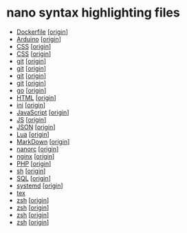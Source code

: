 # nano syntax highlighting files

- [Dockerfile](./Dockerfile.nanorc) [[origin](https://github.com/scopatz/nanorc/blob/master/Dockerfile.nanorc)]
- [Arduino](./arduino.nanorc) [[origin](https://github.com/scopatz/nanorc/blob/master/arduino.nanorc)]
- [CSS](./conf.nanorc) [[origin](https://github.com/scopatz/nanorc/blob/master/conf.nanorc)]
- [CSS](./css.nanorc) [[origin](https://github.com/scopatz/nanorc/blob/master/css.nanorc)]
- [git](./dot.nanorc) [[origin](https://github.com/scopatz/nanorc/blob/master/dot.nanorc)]
- [git](./dotenv.nanorc) [[origin](https://github.com/scopatz/nanorc/blob/master/dotenv.nanorc)]
- [git](./etc-hosts.nanorc) [[origin](https://github.com/scopatz/nanorc/blob/master/etc-hosts.nanorc)]
- [git](./git.nanorc) [[origin](https://github.com/scopatz/nanorc/blob/master/git.nanorc)]
- [go](./go.nanorc) [[origin](https://github.com/scopatz/nanorc/blob/master/go.nanorc)]
- [HTML](./html.nanorc) [[origin](https://github.com/scopatz/nanorc/blob/master/html.nanorc)]
- [ini](./ini.nanorc) [[origin](https://github.com/scopatz/nanorc/blob/master/ini.nanorc)]
- [JavaScript](./javascript.nanorc) [[origin](https://github.com/scopatz/nanorc/blob/master/javascript.nanorc)]
- [JS](./js.nanorc) [[origin](https://github.com/scopatz/nanorc/blob/master/js.nanorc)]
- [JSON](./json.nanorc) [[origin](https://github.com/scopatz/nanorc/blob/master/json.nanorc)]
- [Lua](./lua.nanorc) [[origin](https://github.com/scopatz/nanorc/blob/master/lua.nanorc)]
- [MarkDown](./markdown.nanorc) [[origin](https://github.com/scopatz/nanorc/blob/master/markdown.nanorc)]
- [nanorc](./nanorc.nanorc) [[origin](https://github.com/scopatz/nanorc/blob/master/nanorc.nanorc)]
- [nginx](./nginx.nanorc) [[origin](https://github.com/scopatz/nanorc/blob/master/nginx.nanorc)]
- [PHP](./php.nanorc) [[origin](https://github.com/scopatz/nanorc/blob/master/php.nanorc)]
- [sh](./sh.nanorc) [[origin](https://github.com/scopatz/nanorc/blob/master/sh.nanorc)]
- [SQL](./sql.nanorc) [[origin](https://github.com/scopatz/nanorc/blob/master/sql.nanorc)]
- [systemd](./systemd.nanorc) [[origin](https://github.com/scopatz/nanorc/blob/master/systemd.nanorc)]
- [tex](./tex.nanorc)
- [zsh](./ts.nanorc) [[origin](https://github.com/scopatz/nanorc/blob/master/ts.nanorc)]
- [zsh](./xml.nanorc) [[origin](https://github.com/scopatz/nanorc/blob/master/xml.nanorc)]
- [zsh](./yaml.nanorc) [[origin](https://github.com/scopatz/nanorc/blob/master/yaml.nanorc)]
- [zsh](./zsh.nanorc) [[origin](https://github.com/scopatz/nanorc/blob/master/zsh.nanorc)]

